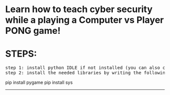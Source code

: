  
# Learn how to teach cyber security while a playing a Computer vs Player PONG game!

# STEPS: 
<pre>
step 1: install python IDLE if not installed (you can also configure python in VS code to run this code)
step 2: install the needed libraries by writing the following lines of code in terminal:
</pre>
</code>
pip install pygame
pip install sys
</code>

_______________________________________________________________________________________________________________________________________________
